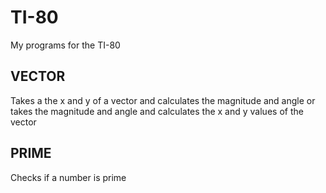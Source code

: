 # TI-80

My programs for the TI-80

## VECTOR
Takes a the x and y of a vector and calculates the magnitude and angle
or takes the magnitude and angle and calculates the x and y values of the vector

## PRIME
Checks if a number is prime
